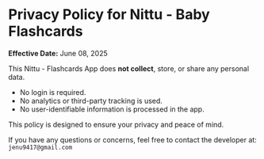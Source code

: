 # Privacy Policy for Nittu - Baby Flashcards

**Effective Date:** June 08, 2025

This Nittu - Flashcards App does **not collect**, store, or share any personal data.

- No login is required.
- No analytics or third-party tracking is used.
- No user-identifiable information is processed in the app.

This policy is designed to ensure your privacy and peace of mind.

If you have any questions or concerns, feel free to contact the developer at: `jenu9417@gmail.com`


